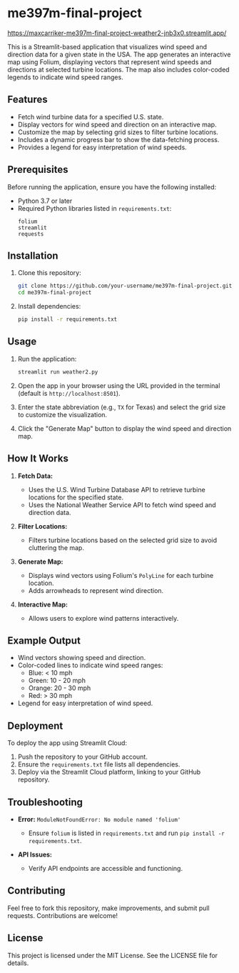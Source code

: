 ﻿# me397m-final-project
https://maxcarriker-me397m-final-project-weather2-jnb3x0.streamlit.app/

This is a Streamlit-based application that visualizes wind speed and direction data for a given state in the USA. The app generates an interactive map using Folium, displaying vectors that represent wind speeds and directions at selected turbine locations. The map also includes color-coded legends to indicate wind speed ranges.

## Features

- Fetch wind turbine data for a specified U.S. state.
- Display vectors for wind speed and direction on an interactive map.
- Customize the map by selecting grid sizes to filter turbine locations.
- Includes a dynamic progress bar to show the data-fetching process.
- Provides a legend for easy interpretation of wind speeds.

## Prerequisites

Before running the application, ensure you have the following installed:

- Python 3.7 or later
- Required Python libraries listed in `requirements.txt`:
  ```
  folium
  streamlit
  requests
  ```

## Installation

1. Clone this repository:
   ```bash
   git clone https://github.com/your-username/me397m-final-project.git
   cd me397m-final-project
   ```

2. Install dependencies:
   ```bash
   pip install -r requirements.txt
   ```

## Usage

1. Run the application:
   ```bash
   streamlit run weather2.py
   ```

2. Open the app in your browser using the URL provided in the terminal (default is `http://localhost:8501`).

3. Enter the state abbreviation (e.g., `TX` for Texas) and select the grid size to customize the visualization.

4. Click the "Generate Map" button to display the wind speed and direction map.

## How It Works

1. **Fetch Data:**
   - Uses the U.S. Wind Turbine Database API to retrieve turbine locations for the specified state.
   - Uses the National Weather Service API to fetch wind speed and direction data.

2. **Filter Locations:**
   - Filters turbine locations based on the selected grid size to avoid cluttering the map.

3. **Generate Map:**
   - Displays wind vectors using Folium's `PolyLine` for each turbine location.
   - Adds arrowheads to represent wind direction.

4. **Interactive Map:**
   - Allows users to explore wind patterns interactively.

## Example Output

- Wind vectors showing speed and direction.
- Color-coded lines to indicate wind speed ranges:
  - Blue: < 10 mph
  - Green: 10 - 20 mph
  - Orange: 20 - 30 mph
  - Red: > 30 mph
- Legend for easy interpretation of wind speed.

## Deployment

To deploy the app using Streamlit Cloud:

1. Push the repository to your GitHub account.
2. Ensure the `requirements.txt` file lists all dependencies.
3. Deploy via the Streamlit Cloud platform, linking to your GitHub repository.

## Troubleshooting

- **Error:** `ModuleNotFoundError: No module named 'folium'`
  - Ensure `folium` is listed in `requirements.txt` and run `pip install -r requirements.txt`.

- **API Issues:**
  - Verify API endpoints are accessible and functioning.

## Contributing

Feel free to fork this repository, make improvements, and submit pull requests. Contributions are welcome!

## License

This project is licensed under the MIT License. See the LICENSE file for details.

